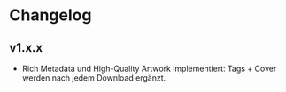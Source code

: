 # Changelog

## v1.x.x

- Rich Metadata und High-Quality Artwork implementiert: Tags + Cover werden nach jedem Download ergänzt.
